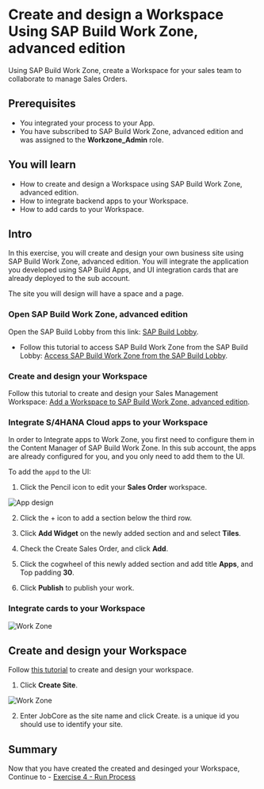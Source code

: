 # Create and design a Workspace Using SAP Build Work Zone, advanced edition
<!-- description --> Using SAP Build Work Zone, create a Workspace for your sales team to collaborate to manage Sales Orders.

 ## Prerequisites
- You integrated your process to your App.
- You have subscribed to SAP Build Work Zone, advanced edition and was assigned to the **Workzone_Admin** role.



## You will learn
- How to create and design a Workspace using SAP Build Work Zone, advanced edition.
- How to integrate backend apps to your Workspace.
- How to add cards to your Workspace.



## Intro
In this exercise, you will create and design your own business site using SAP Build Work Zone, advanced edition. You will integrate the application you developed using SAP Build Apps, and UI integration cards that are already deployed to the sub account.

The site you will design will have a space and a page.


### Open SAP Build Work Zone, advanced edition
Open the SAP Build Lobby from this link:  [SAP Build Lobby](https://ad163-hxj0v9xc.eu10.build.cloud.sap/lobby).

  - Follow this tutorial to access SAP Build Work Zone from the SAP Build Lobby: [Access SAP Build Work Zone from the SAP Build Lobby](https://developers.sap.com/tutorials/workzone-access-sap-build.html).

### Create and design your Workspace
Follow this tutorial to create and design your Sales Management Workspace:  [Add a Workspace to SAP Build Work Zone, advanced edition](https://developers.sap.com/tutorials/workzone-build-2-workspace.html).

### Integrate S/4HANA Cloud apps to your Workspace

In order to Integrate apps to Work Zone, you first need to configure them in the Content Manager of SAP Build Work Zone.
In this sub account, the apps are already configured for you, and you only need to add them to the UI.

To add the `appd` to the UI:
  1. Click the Pencil icon to edit your **Sales Order** workspace.

  ![App design](appDesign.jpg)


  2. Click the + icon to add a section below the third row.

  3. Click **Add Widget** on the newly added section and and select **Tiles**.

  4. Check the Create Sales Order,   and click **Add**.

  5. Click the cogwheel of this newly added section and add title **Apps**, and Top padding **30**.

  6. Click **Publish** to publish your work.


### Integrate cards to your Workspace


![Work Zone](/exercises/3_CreateWorkspace/images/0_std_open.jpg)


## Create and design your Workspace
Follow [this tutorial](https://developers.sap.com/tutorials/workzone-build-2-workspace.html) to create and design your workspace.

  1. Click **Create Site**.

  ![Work Zone](/exercises/3_CreateWorkspace/images/1_create_new_site.png)

  2. Enter JobCore<id> as the site name and click Create. <id> is a unique id you should use to identify your site.

## Summary

Now that you have created the created and desinged your Workspace,
Continue to - [Exercise 4 - Run Process](../4_RunProcess/README.md)
